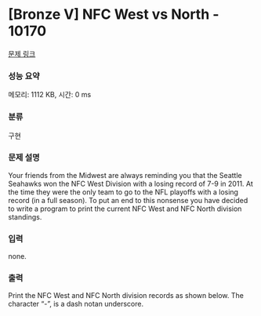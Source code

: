 # [Bronze V] NFC West vs North - 10170 

[문제 링크](https://www.acmicpc.net/problem/10170) 

### 성능 요약

메모리: 1112 KB, 시간: 0 ms

### 분류

구현

### 문제 설명

<p>Your friends from the Midwest are always reminding you that the Seattle Seahawks won the NFC West Division with a losing record of 7-9 in 2011. At the time they were the only team to go to the NFL playoffs with a losing record (in a full season). To put an end to this nonsense you have decided to write a program to print the current NFC West and NFC North division standings.</p>

### 입력 

 <p>none.</p>

### 출력 

 <p>Print the NFC West and NFC North division records as shown below. The character “-”, is a dash notan underscore. </p>

